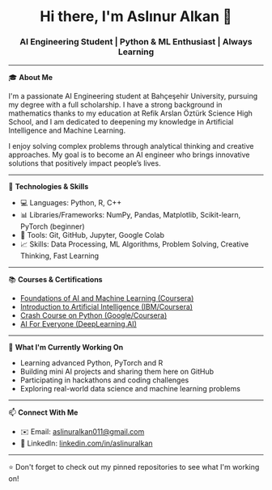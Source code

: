 <h1 align="center">Hi there, I'm Aslınur Alkan 👋</h1>
<h3 align="center">AI Engineering Student | Python & ML Enthusiast | Always Learning</h3>

---

🎓 **About Me**

I'm a passionate AI Engineering student at Bahçeşehir University, pursuing my degree with a full scholarship. I have a strong background in mathematics thanks to my education at Refik Arslan Öztürk Science High School, and I am dedicated to deepening my knowledge in Artificial Intelligence and Machine Learning.

I enjoy solving complex problems through analytical thinking and creative approaches. My goal is to become an AI engineer who brings innovative solutions that positively impact people’s lives.

---

🧠 **Technologies & Skills**

- 💻 Languages: Python, R, C++
- 📊 Libraries/Frameworks: NumPy, Pandas, Matplotlib, Scikit-learn, PyTorch (beginner)
- 🔧 Tools: Git, GitHub, Jupyter, Google Colab
- 📈 Skills: Data Processing, ML Algorithms, Problem Solving, Creative Thinking, Fast Learning

---

📚 **Courses & Certifications**
- [Foundations of AI and Machine Learning (Coursera)](https://coursera.org/share/fc6d41587d94b809e2ca6c3240b2985d)
- [Introduction to Artificial Intelligence (IBM/Coursera)](https://coursera.org/share/85b1814a6305a9e715d40e733bfed027)
- [Crash Course on Python (Google/Coursera)](https://coursera.org/share/1f60f2ee1323837e6e2e83dd876fa8b5)
- [AI For Everyone (DeepLearning.AI)](https://coursera.org/share/1cb75b650598f5ceb4af5ec4d93aba7f)

---

🚀 **What I'm Currently Working On**
- Learning advanced Python, PyTorch and R  
- Building mini AI projects and sharing them here on GitHub
- Participating in hackathons and coding challenges
- Exploring real-world data science and machine learning problems

---

📫 **Connect With Me**

- ✉️ Email: aslinuralkan011@gmail.com  
- 🔗 LinkedIn: [linkedin.com/in/aslinuralkan](https://www.linkedin.com/in/aslinuralkan)

---

⭐️ Don't forget to check out my pinned repositories to see what I'm working on!

